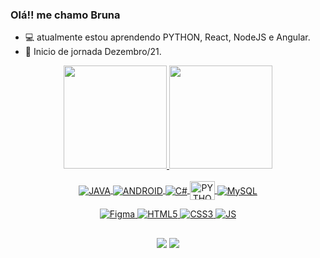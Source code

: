 ### Olá!! me chamo Bruna

- 💻 atualmente estou aprendendo PYTHON, React, NodeJS e Angular.
- 🚀 Inicio de jornada Dezembro/21.
  
<div align="center">
  <a href="https://github.com/brukorczak">
  <img height="165em" src="https://github-readme-stats.vercel.app/api?username=brukorczak&theme=tokyonight&hide_border=false&include_all_commits=false&count_private=false"/>
  <img height="165em" src="https://github-readme-stats.vercel.app/api/top-langs/?username=brukorczak&theme=tokyonight&hide_border=false&include_all_commits=false&count_private=false&layout=compact"/>
</div>

<div align="center" style="display: inline_block"><br>
  <img align="center" alt="JAVA" src="https://img.shields.io/badge/Java-ED8B00?style=for-the-badge&logo=java&logoColor=white">
  
  <img align="center" alt="ANDROID" src="https://img.shields.io/badge/Android-3DDC84?style=for-the-badge&logo=android&logoColor=white">
  <img align="center" alt="C#" src="https://img.shields.io/badge/C%23-239120?style=for-the-badge&logo=c-sharp&logoColor=white">
  <img align="center" alt="PYTHON" height="30" width="40" src="https://icongr.am/devicon/python-original.svg?size=148&color=b0b0b0">
  <img align="center" alt="MySQL" src="https://img.shields.io/badge/mysql-%2300f.svg?style=for-the-badge&logo=mysql&logoColor=white">
  
  ![Figma](https://img.shields.io/badge/figma-%23F24E1E.svg?style=for-the-badge&logo=figma&logoColor=white)
  ![HTML5](https://img.shields.io/badge/HTML5-E34F26?style=for-the-badge&logo=html5&logoColor=white)
  ![CSS3](https://img.shields.io/badge/CSS3-1572B6?style=for-the-badge&logo=css3&logoColor=white)
  ![JS](https://img.shields.io/badge/JavaScript-323330?style=for-the-badge&logo=javascript&logoColor=F7DF1E)  
</div> 
  
##

<div align="center" style="display: inline_block"> 
  <a href = "mailto:bkorczak55@gmail.com"><img src="https://img.shields.io/badge/-Gmail-%23333?style=for-the-badge&logo=gmail&logoColor=white" target="_blank"></a>
  <a href="https://www.linkedin.com/in/bruna-diele-korczak-trino-03a050205/" target="_blank"><img src="https://img.shields.io/badge/-LinkedIn-%230077B5?style=for-the-badge&logo=linkedin&logoColor=white" target="_blank"></a> 
</div>

<!--
icones de programação
https://github.com/devicons/devicon/tree/master/icons
https://devicon.dev/

emblemas de redes sociais e programação
https://dev.to/envoy_/150-badges-for-github-pnk
shields.io

Gif avatar
https://picrew.me/image_maker/338224

meu avatar
https://picrew.me/image_maker/338224/complete?cd=iV33xcmfuE

Busca de emoji
https://emojipedia.org/search/?=bag
-->
